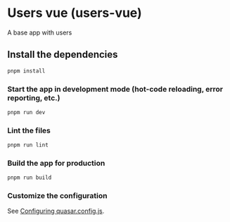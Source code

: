 # Users vue (users-vue)

A base app with users

## Install the dependencies
```bash
pnpm install
```

### Start the app in development mode (hot-code reloading, error reporting, etc.)
```bash
pnpm run dev
```


### Lint the files
```bash
pnpm run lint
```


### Build the app for production
```bash
pnpm run build
```

### Customize the configuration
See [Configuring quasar.config.js](https://v2.quasar.dev/quasar-cli-vite/quasar-config-js).
